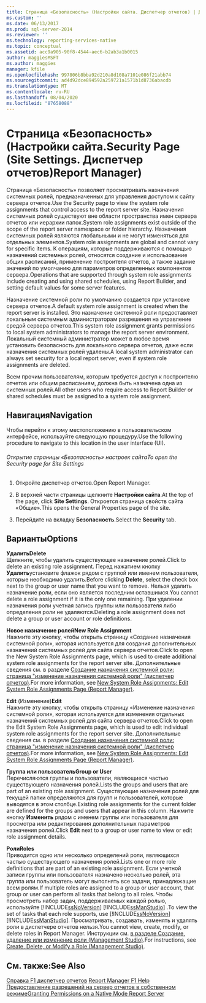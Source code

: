 ```yaml
---
title: Страница «Безопасность» (Настройки сайта. Диспетчер отчетов) | Документация Майкрософт
ms.custom: ''
ms.date: 06/13/2017
ms.prod: sql-server-2014
ms.reviewer: ''
ms.technology: reporting-services-native
ms.topic: conceptual
ms.assetid: acc9a905-90f8-4544-aec6-b2ab3a1b0015
author: maggiesMSFT
ms.author: maggies
manager: kfile
ms.openlocfilehash: 997806b8bba92d210a8d108a7101e086f21abb74
ms.sourcegitcommit: ad4d92dce894592a259721a1571b1d8736abacdb
ms.translationtype: MT
ms.contentlocale: ru-RU
ms.lasthandoff: 08/04/2020
ms.locfileid: "87658088"
---
```

# <a name="security-page-site-settings-report-manager"></a><span data-ttu-id="c940d-103">Страница «Безопасность» (Настройки сайта.</span><span class="sxs-lookup"><span data-stu-id="c940d-103">Security Page (Site Settings.</span></span> <span data-ttu-id="c940d-104">Диспетчер отчетов)</span><span class="sxs-lookup"><span data-stu-id="c940d-104">Report Manager)</span></span>
  <span data-ttu-id="c940d-105">Страница «Безопасность» позволяет просматривать назначения системных ролей, предназначенных для управления доступом к сайту сервера отчетов.</span><span class="sxs-lookup"><span data-stu-id="c940d-105">Use the Security page to view the system role assignments that control access to the report server site.</span></span> <span data-ttu-id="c940d-106">Назначения системных ролей существуют вне области пространства имен сервера отчетов или иерархии папок.</span><span class="sxs-lookup"><span data-stu-id="c940d-106">System role assignments exist outside of the scope of the report server namespace or folder hierarchy.</span></span> <span data-ttu-id="c940d-107">Назначения системных ролей являются глобальными и не могут изменяться для отдельных элементов.</span><span class="sxs-lookup"><span data-stu-id="c940d-107">System role assignments are global and cannot vary for specific items.</span></span> <span data-ttu-id="c940d-108">К операциям, которые поддерживаются с помощью назначений системных ролей, относятся создание и использование общих расписаний, применение построителя отчетов, а также задание значений по умолчанию для параметров определенных компонентов сервера.</span><span class="sxs-lookup"><span data-stu-id="c940d-108">Operations that are supported through system role assignments include creating and using shared schedules, using Report Builder, and setting default values for some server features.</span></span>  
  
 <span data-ttu-id="c940d-109">Назначение системной роли по умолчанию создается при установке сервера отчетов.</span><span class="sxs-lookup"><span data-stu-id="c940d-109">A default system role assignment is created when the report server is installed.</span></span> <span data-ttu-id="c940d-110">Это назначение системной роли предоставляет локальным системным администраторам разрешения на управление средой сервера отчетов.</span><span class="sxs-lookup"><span data-stu-id="c940d-110">This system role assignment grants permissions to local system administrators to manage the report server environment.</span></span> <span data-ttu-id="c940d-111">Локальный системный администратор может в любое время установить безопасность для локального сервера отчетов, даже если назначения системных ролей удалены.</span><span class="sxs-lookup"><span data-stu-id="c940d-111">A local system administrator can always set security for a local report server, even if system role assignments are deleted.</span></span>  
  
 <span data-ttu-id="c940d-112">Всем прочим пользователям, которым требуется доступ к построителю отчетов или общим расписаниям, должна быть назначена одна из системных ролей.</span><span class="sxs-lookup"><span data-stu-id="c940d-112">All other users who require access to Report Builder or shared schedules must be assigned to a system role assignment.</span></span>  
  
## <a name="navigation"></a><span data-ttu-id="c940d-113">Навигация</span><span class="sxs-lookup"><span data-stu-id="c940d-113">Navigation</span></span>  
 <span data-ttu-id="c940d-114">Чтобы перейти к этому местоположению в пользовательском интерфейсе, используйте следующую процедуру.</span><span class="sxs-lookup"><span data-stu-id="c940d-114">Use the following procedure to navigate to this location in the user interface (UI).</span></span>  
  
###### <a name="to-open-the-security-page-for-site-settings"></a><span data-ttu-id="c940d-115">Открытие страницы «Безопасность» настроек сайта</span><span class="sxs-lookup"><span data-stu-id="c940d-115">To open the Security page for Site Settings</span></span>  
  
1.  <span data-ttu-id="c940d-116">Откройте диспетчер отчетов.</span><span class="sxs-lookup"><span data-stu-id="c940d-116">Open Report Manager.</span></span>  
  
2.  <span data-ttu-id="c940d-117">В верхней части страницы щелкните **Настройки сайта**.</span><span class="sxs-lookup"><span data-stu-id="c940d-117">At the top of the page, click **Site Settings**.</span></span> <span data-ttu-id="c940d-118">Откроется страница свойств сайта «Общие».</span><span class="sxs-lookup"><span data-stu-id="c940d-118">This opens the General Properties page of the site.</span></span>  
  
3.  <span data-ttu-id="c940d-119">Перейдите на вкладку **Безопасность**.</span><span class="sxs-lookup"><span data-stu-id="c940d-119">Select the **Security** tab.</span></span>  
  
## <a name="options"></a><span data-ttu-id="c940d-120">Варианты</span><span class="sxs-lookup"><span data-stu-id="c940d-120">Options</span></span>  
 <span data-ttu-id="c940d-121">**Удалить**</span><span class="sxs-lookup"><span data-stu-id="c940d-121">**Delete**</span></span>  
 <span data-ttu-id="c940d-122">Щелкните, чтобы удалить существующее назначение ролей.</span><span class="sxs-lookup"><span data-stu-id="c940d-122">Click to delete an existing role assignment.</span></span> <span data-ttu-id="c940d-123">Перед нажатием кнопку **Удалить**установите флажок рядом с группой или именем пользователя, которые необходимо удалить.</span><span class="sxs-lookup"><span data-stu-id="c940d-123">Before clicking **Delete**, select the check box next to the group or user name that you want to remove.</span></span> <span data-ttu-id="c940d-124">Нельзя удалить назначение роли, если оно является последним оставшимся.</span><span class="sxs-lookup"><span data-stu-id="c940d-124">You cannot delete a role assignment if it is the only one remaining.</span></span> <span data-ttu-id="c940d-125">При удалении назначения роли учетная запись группы или пользователя либо определения роли не удаляются.</span><span class="sxs-lookup"><span data-stu-id="c940d-125">Deleting a role assignment does not delete a group or user account or role definitions.</span></span>  
  
 <span data-ttu-id="c940d-126">**Новое назначение ролей**</span><span class="sxs-lookup"><span data-stu-id="c940d-126">**New Role Assignment**</span></span>  
 <span data-ttu-id="c940d-127">Нажмите эту кнопку, чтобы открыть страницу «Создание назначения системной роли», которая используется для создания дополнительных назначений системных ролей для сайта сервера отчетов.</span><span class="sxs-lookup"><span data-stu-id="c940d-127">Click to open the New System Role Assignments page, which is used to create additional system role assignments for the report server site.</span></span> <span data-ttu-id="c940d-128">Дополнительные сведения см. в разделе [Создание назначения системной роли: страница "изменение назначения системной роли" &#40;диспетчер отчетов&#41;](../../2014/reporting-services/new-system-role-assignments-edit-system-role-assignments-page-report-manager.md).</span><span class="sxs-lookup"><span data-stu-id="c940d-128">For more information, see [New System Role Assignments: Edit System Role Assignments Page &#40;Report Manager&#41;](../../2014/reporting-services/new-system-role-assignments-edit-system-role-assignments-page-report-manager.md).</span></span>  
  
 <span data-ttu-id="c940d-129">**Edit** (Изменение)</span><span class="sxs-lookup"><span data-stu-id="c940d-129">**Edit**</span></span>  
 <span data-ttu-id="c940d-130">Нажмите эту кнопку, чтобы открыть страницу «Изменение назначения системной роли», которая используется для изменения отдельных назначений системных ролей для сайта сервера отчетов.</span><span class="sxs-lookup"><span data-stu-id="c940d-130">Click to open the Edit System Role Assignments page, which is used to edit individual system role assignments for the report server site.</span></span> <span data-ttu-id="c940d-131">Дополнительные сведения см. в разделе [Создание назначения системной роли: страница "изменение назначения системной роли" &#40;диспетчер отчетов&#41;](../../2014/reporting-services/new-system-role-assignments-edit-system-role-assignments-page-report-manager.md).</span><span class="sxs-lookup"><span data-stu-id="c940d-131">For more information, see [New System Role Assignments: Edit System Role Assignments Page &#40;Report Manager&#41;](../../2014/reporting-services/new-system-role-assignments-edit-system-role-assignments-page-report-manager.md).</span></span>  
  
 <span data-ttu-id="c940d-132">**Группа или пользователь**</span><span class="sxs-lookup"><span data-stu-id="c940d-132">**Group or User**</span></span>  
 <span data-ttu-id="c940d-133">Перечисляются группы и пользователи, являющиеся частью существующего назначения ролей.</span><span class="sxs-lookup"><span data-stu-id="c940d-133">Lists the groups and users that are part of an existing role assignment.</span></span> <span data-ttu-id="c940d-134">Существующие назначения ролей для текущей папки определяются для групп и пользователей, которые выводятся в этом столбце.</span><span class="sxs-lookup"><span data-stu-id="c940d-134">Existing role assignments for the current folder are defined for the groups and users that appear in this column.</span></span> <span data-ttu-id="c940d-135">Нажмите кнопку **Изменить** рядом с именем группы или пользователя для просмотра или редактирования дополнительных параметров назначения ролей.</span><span class="sxs-lookup"><span data-stu-id="c940d-135">Click **Edit** next to a group or user name to view or edit role assignment details.</span></span>  
  
 <span data-ttu-id="c940d-136">**Роли**</span><span class="sxs-lookup"><span data-stu-id="c940d-136">**Roles**</span></span>  
 <span data-ttu-id="c940d-137">Приводится одно или несколько определений роли, являющихся частью существующего назначения ролей.</span><span class="sxs-lookup"><span data-stu-id="c940d-137">Lists one or more role definitions that are part of an existing role assignment.</span></span> <span data-ttu-id="c940d-138">Если учетной записи группы или пользователя назначено несколько ролей, эта группа или пользователь могут выполнять все задачи, принадлежащие всем ролям.</span><span class="sxs-lookup"><span data-stu-id="c940d-138">If multiple roles are assigned to a group or user account, that group or user can perform all tasks that belong to all roles.</span></span> <span data-ttu-id="c940d-139">Чтобы просмотреть набор задач, поддерживаемых каждой ролью, используйте [!INCLUDE[ssNoVersion](../includes/ssnoversion-md.md)] [!INCLUDE[ssManStudio](../includes/ssmanstudio-md.md)] .</span><span class="sxs-lookup"><span data-stu-id="c940d-139">To view the set of tasks that each role supports, use [!INCLUDE[ssNoVersion](../includes/ssnoversion-md.md)] [!INCLUDE[ssManStudio](../includes/ssmanstudio-md.md)].</span></span> <span data-ttu-id="c940d-140">Просматривать, создавать, изменять и удалять роли в диспетчере отчетов нельзя.</span><span class="sxs-lookup"><span data-stu-id="c940d-140">You cannot view, create, modify, or delete roles in Report Manager.</span></span> <span data-ttu-id="c940d-141">Инструкции см. [в разделе Создание, удаление или изменение роли &#40;Management Studio&#41;](security/role-definitions-create-delete-or-modify.md).</span><span class="sxs-lookup"><span data-stu-id="c940d-141">For instructions, see [Create, Delete, or Modify a Role &#40;Management Studio&#41;](security/role-definitions-create-delete-or-modify.md).</span></span>  
  
## <a name="see-also"></a><span data-ttu-id="c940d-142">См. также:</span><span class="sxs-lookup"><span data-stu-id="c940d-142">See Also</span></span>  
 <span data-ttu-id="c940d-143">[Справка F1 диспетчер отчетов](../../2014/reporting-services/report-manager-f1-help.md) </span><span class="sxs-lookup"><span data-stu-id="c940d-143">[Report Manager F1 Help](../../2014/reporting-services/report-manager-f1-help.md) </span></span>  
 [<span data-ttu-id="c940d-144">Предоставление разрешений на сервер отчетов в собственном режиме</span><span class="sxs-lookup"><span data-stu-id="c940d-144">Granting Permissions on a Native Mode Report Server</span></span>](security/granting-permissions-on-a-native-mode-report-server.md)  
  
  
